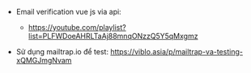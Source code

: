- Email verification vue js via api:
  + https://youtube.com/playlist?list=PLFWDoeAHRLTaAj88mnqONzzQ5Y5qMxgmz
  
 - Sử dụng mailtrap.io để test: https://viblo.asia/p/mailtrap-va-testing-xQMGJmgNvam
  
